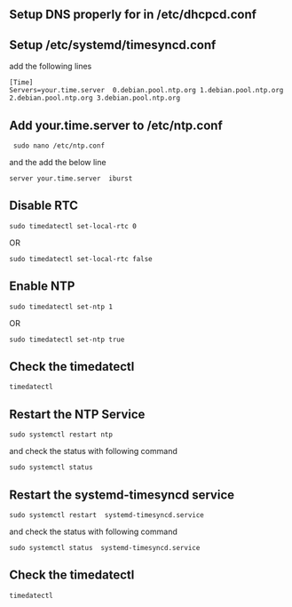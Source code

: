 ## Setup DNS  properly for in /etc/dhcpcd.conf

## Setup /etc/systemd/timesyncd.conf
add the following lines 
```
[Time]
Servers=your.time.server  0.debian.pool.ntp.org 1.debian.pool.ntp.org 2.debian.pool.ntp.org 3.debian.pool.ntp.org
```

## Add your.time.server to /etc/ntp.conf 

```
 sudo nano /etc/ntp.conf 
```
and the add the below line 
```
server your.time.server  iburst
```
## Disable RTC
```
sudo timedatectl set-local-rtc 0
```
OR 
```
sudo timedatectl set-local-rtc false
```

## Enable NTP
```
sudo timedatectl set-ntp 1 
```
OR
```
sudo timedatectl set-ntp true
```

## Check the timedatectl 
```
timedatectl 
```

## Restart the NTP Service
```
sudo systemctl restart ntp
```
and check the status with following command 
```
sudo systemctl status 
```
## Restart the systemd-timesyncd service
```
sudo systemctl restart  systemd-timesyncd.service
```
and check the status with following command 
```
sudo systemctl status  systemd-timesyncd.service
```
## Check the timedatectl 
```
timedatectl 
```
